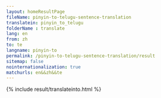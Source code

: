 ```yaml
---
layout: homeResultPage
fileName: pinyin-to-telugu-sentence-translation
translatein: pinyin_to_telugu
folderName : translate
lang: en
from: zh
to: te
langname: pinyin-to
permalink: /pinyin-to-telugu-sentence-translation/result
sitemap: false
nointernationalization: true
matchurls: en&&zh&&te
---
```

{% include result/translateinto.html %}

<script src="/js/result/translation.js" data-foldername="{{page.folderName}}" data-lang="{{page.lang}}"></script>
